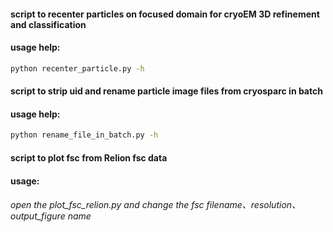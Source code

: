 #### script to recenter particles on focused domain for cryoEM 3D refinement and classification
#### usage help:
```bash
python recenter_particle.py -h
```
#### script to strip uid and rename particle image files from cryosparc in batch
#### usage help:
```bash
python rename_file_in_batch.py -h
```
#### script to plot fsc from Relion fsc data
#### usage:
###### open the plot_fsc_relion.py and change the fsc filename、resolution、output_figure name

